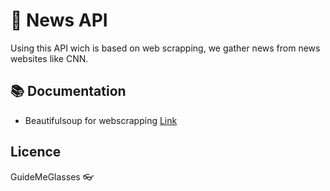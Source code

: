 # :newspaper: News API
Using this API wich is based on web scrapping, we gather news from news websites like CNN.

## :books: Documentation
- Beautifulsoup for webscrapping [Link](https://python.doctor/page-beautifulsoup-html-parser-python-library-xml)
## Licence
GuideMeGlasses
:eyeglasses: